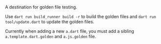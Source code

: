 A destination for golden file testing.

Use `dart run build_runner build -r` to build the golden files
and `dart run tool/update.dart` to update the golden files.

Currently when adding a new `a.dart` file, you must add a sibling
`a.template.dart.golden` and `a.js.golden` file.
